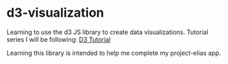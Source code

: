 # d3-visualization
Learning to use the d3 JS library to create data visualizations. Tutorial series I will be following: [D3 Tutorial](https://www.youtube.com/watch?v=n5NcCoa9dDU&list=PL6il2r9i3BqH9PmbOf5wA5E1wOG3FT22p&index=1)

Learning this library is intended to help me complete my project-elias app.
